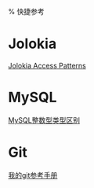 % 快捷参考

# Jolokia

[Jolokia Access Patterns](shortcuts/jolokia.html)

# MySQL

[MySQL整数型类型区别](shortcuts/mysql-integer-types.html)

# Git
[我的git参考手册](shortcuts/git-manual.html)